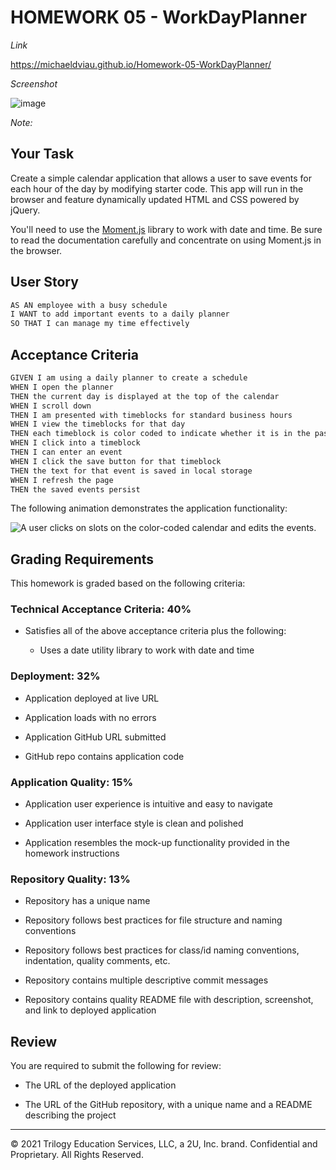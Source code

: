 # HOMEWORK 05 - WorkDayPlanner 

*Link*

https://michaeldviau.github.io/Homework-05-WorkDayPlanner/

*Screenshot*

![image](https://user-images.githubusercontent.com/86207868/130342363-b4f924dd-88c9-428a-95d3-9eb61dbf3cbf.png)

*Note:*

## Your Task

Create a simple calendar application that allows a user to save events for each hour of the day by modifying starter code. This app will run in the browser and feature dynamically updated HTML and CSS powered by jQuery.

You'll need to use the [Moment.js](https://momentjs.com/) library to work with date and time. Be sure to read the documentation carefully and concentrate on using Moment.js in the browser.

## User Story

```md
AS AN employee with a busy schedule
I WANT to add important events to a daily planner
SO THAT I can manage my time effectively
```

## Acceptance Criteria

```md
GIVEN I am using a daily planner to create a schedule
WHEN I open the planner
THEN the current day is displayed at the top of the calendar
WHEN I scroll down
THEN I am presented with timeblocks for standard business hours
WHEN I view the timeblocks for that day
THEN each timeblock is color coded to indicate whether it is in the past, present, or future
WHEN I click into a timeblock
THEN I can enter an event
WHEN I click the save button for that timeblock
THEN the text for that event is saved in local storage
WHEN I refresh the page
THEN the saved events persist
```

The following animation demonstrates the application functionality:

![A user clicks on slots on the color-coded calendar and edits the events.](./Assets/05-third-party-apis-homework-demo.gif)


## Grading Requirements

This homework is graded based on the following criteria: 

### Technical Acceptance Criteria: 40%

* Satisfies all of the above acceptance criteria plus the following:

  * Uses a date utility library to work with date and time

### Deployment: 32%

* Application deployed at live URL

* Application loads with no errors

* Application GitHub URL submitted

* GitHub repo contains application code

### Application Quality: 15%

* Application user experience is intuitive and easy to navigate

* Application user interface style is clean and polished

* Application resembles the mock-up functionality provided in the homework instructions

### Repository Quality: 13%

* Repository has a unique name

* Repository follows best practices for file structure and naming conventions

* Repository follows best practices for class/id naming conventions, indentation, quality comments, etc.

* Repository contains multiple descriptive commit messages

* Repository contains quality README file with description, screenshot, and link to deployed application

## Review

You are required to submit the following for review:

* The URL of the deployed application

* The URL of the GitHub repository, with a unique name and a README describing the project

- - -
© 2021 Trilogy Education Services, LLC, a 2U, Inc. brand. Confidential and Proprietary. All Rights Reserved.



